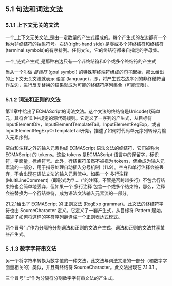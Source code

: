 ## 5.1 句法和词法文法

### 5.1.1 上下文无关的文法

一个_上下文无关文法_是由一定数量的产生式组成的。每个产生式的左边都有一个称为非终结符的抽象符号。右边\(right-hand side\) 是零或多个非终结符和终结符\(terminal symbols\)的有序排列。任何文法，它的终结符都来自指定的字母集。

一个_链式产生式_是那种右边只有一个非终结符和0个或多个终结符的产生式

当从一个叫做 _目标符_ \(goal symbol\) 的特殊非终端符组成的句子起始，那么给出的上下文无关文法就表示 语言 \(language\)，即，将产生式右边序列的非终结符当作左边，进行反复替换的结果就成为可能的终结符序列集合（可能无限）。

### 5.1.2 词法和正则的文法

第11章中给出了ECMAScript的词法文法。这个文法的终结符是Unicode代码单元，其符合10.1中规定的源代码规则。它定义了一序列的产生式，从目标符InputElementDiv，InputElementTemplateTail，InputElementRegExp，或者InputElementRegExpOrTemplateTail开始，描述了如何将代码单元序列转译为输入元素序列。

空白和注释之外的输入元素构成 ECMAScript 语法文法的终结符，它们被称为 ECMAScript 的 tokens。这些 tokens 是ECMAScript 语言中的保留字，标识符，字面量，标点符号。此外，行结束符虽然不被视为 tokens，但会成为输入元素流的一部分，用于指导处理自动插入分号机制（11.9）。空白和单行注释会被丢弃，不会出现在语法文法的输入元素流中。如果一个 多行注释 \(MultiLineComment\)（即形式为“/ ... /”的注释，不管是否跨越多行）不包含行结束符也会简单地丢弃，但如果一个 多行注释 包含一个或多个结束符，那么，注释会被替换为一个行结束符，成为语法文法输入元素流的一部分。

21.2.1给出了 ECMAScript 的 正则文法 \(RegExp grammar\)。此文法的终结符字符也由 SourceCharacter 定义。它定义了一套产生式，从目标符 Pattern 起始，描述了如何将这样的字符序列翻译成一个正则表达式模式。

两个冒号“::”作为分隔符分割词法和正则的文法产生式。词法和正则的文法共享某些产生式。

### 5 .1.3 数字字符串文法

另一个将字符串转换为数字值的一种文法，此文法与词法文法的一部分（和数字字面量相关的）类似，并且有终结符 SourceCharacter。此文法出现在 7.1.3.1 。

三个冒号“:::”作为分隔符分割数字字符串文法的产生式。

